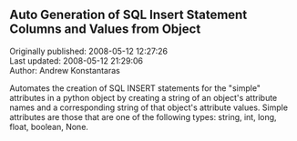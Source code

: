## Auto Generation of SQL Insert Statement Columns and Values from Object  
Originally published: 2008-05-12 12:27:26  
Last updated: 2008-05-12 21:29:06  
Author: Andrew Konstantaras  
  
Automates the creation of SQL INSERT statements for the "simple" attributes in a python object by creating a string of an object's attribute names and a corresponding string of that object's attribute values.  Simple attributes are those that are one of the following types: string, int, long, float, boolean, None.